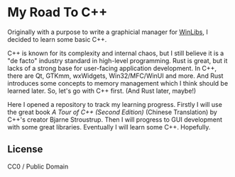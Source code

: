 # My Road To C++

Originally with a purpose to write a graphicial manager for [WinLibs](https://winlibs.com/), I decided to learn some basic C++.

C++ is known for its complexity and internal chaos, but I still believe it is a "de facto" industry standard in high-level programming. Rust is great, but it lacks of a strong base for user-facing application development. In C++, there are Qt, GTKmm, wxWidgets, Win32/MFC/WinUI and more. And Rust introduces some concepts to memory management which I think should be learned later. So, let's go with C++ first. (And Rust later, maybe!)

Here I opened a repository to track my learning progress. Firstly I will use the great book *A Tour of C++ (Second Edition)* (Chinese Translation) by C++'s creator Bjarne Stroustrup. Then I will progress to GUI development with some great libraries. Eventually I will learn some C++. Hopefully.

## License

CC0 / Public Domain
